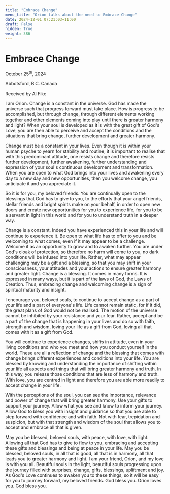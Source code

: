 ```yaml
---
title: "Embrace Change"
menu_title: "Orion talks about the need to Embrace Change"
date: 2024-12-01 07:21:03+11:00
draft: False
hidden: True
weight: 386
---
```

# Embrace Change 

October 25<sup>th</sup>, 2024

Abbotsford, B.C. Canada

Received by Al Fike 

I am Orion. Change is a constant in the universe. God has made the universe such that progress forward must take place. How is progress to be accomplished, but through change, through different elements working together and other elements coming into play until there is greater harmony and light? When your soul is developed as it is with the great gift of God's Love,  you are then able to perceive and accept the conditions and the situations that bring change, further development and greater harmony.

Change must be a constant in your lives. Even though it is within your human psyche to yearn for stability and routine, it is important to realise that with this predominant attitude, one resists change and therefore resists further development, further awakening, further understanding and expression of your soul's continuous development and transformation. When you are open to what God brings into your lives and awakening every day to a new day and new opportunities, then you welcome change, you anticipate it and you appreciate it.

So it is for you, my beloved friends. You are continually open to the blessings that God has to give to you, to the efforts that your angel friends, stellar friends and bright spirits make on your behalf, in order to open new doors and create new opportunities for you to experience life, for you to be a servant in light in this world and for you to understand truth in a deeper way. 

Change is a constant. Indeed you have experienced this in your life and will continue to experience it. Be open to what life has to offer to you and be welcoming to what comes, even if it may appear to be a challenge. Welcome it as an opportunity to grow and to awaken further. You are under God's cloak of protection, so therefore no harm will come to you, no dark conditions will be infused into your life. Rather, what may appear challenging may be a gift and a blessing, so that you may shift in your consciousness, your attitudes and your actions to ensure greater harmony and greater light. Change is a blessing. It comes in many forms. It is expressed in many ways, but it is part of the laws of God, the Laws of Creation. Thus, embracing change and welcoming change is a sign of spiritual maturity and insight. 

I encourage you, beloved souls, to continue to accept change as a part of your life and a part of everyone's life. Life cannot remain static, for if it did, the great plans of God would not be realised. The motion of the universe cannot be inhibited by your resistance and your fear. Rather, accept and be a part of the change that is happening in your lives and do so with faith, strength and wisdom, loving your life as a gift from God, loving all that comes with it as a gift from God.

You will continue to experience changes, shifts in attitude, even in your living conditions and who you meet and how you conduct yourself in the world. These are all a reflection of change and the blessing that comes with change brings different experiences and conditions into your life. You are blessed by knowing and understanding the importance of shifting within your life all aspects and things that will bring greater harmony and truth. In this way, you release those conditions that are less of harmony and truth. With love, you are centred in light and therefore you are able more readily to accept change in your life. 

With the perceptions of the soul, you can see the importance, relevance and power of change that will bring greater harmony. Use your gifts to support your journey. Allow what you see and know to inform your journey. Allow God to bless you with insight and guidance so that you are able to step forward with confidence and with faith. Not with fear, trepidation and suspicion, but with that strength and wisdom of the soul that allows you to accept and embrace all that is given.

May you be blessed, beloved souls, with peace, with love, with light. Allowing all that God has to give to flow to you, embracing and accepting these gifts and blessings and being at peace in your life. May you be blessed, beloved souls, in all that is good, all that is in harmony, all that leads you to greater harmony and light. I am your friend, Orion, and my love is with you all. Beautiful souls in the light, beautiful souls progressing upon the journey filled with surprises, change, gifts, blessings, upliftment and joy. As God's Love continues to awaken you to these things, so it will be easy for you to journey forward, my beloved friends. God bless you. Orion loves you. God bless you.